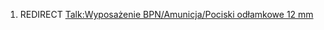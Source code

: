 1.  REDIRECT [Talk:Wyposażenie BPN/Amunicja/Pociski odłamkowe 12
    mm](Talk:Wyposażenie_BPN/Amunicja/Pociski_odłamkowe_12_mm "wikilink")